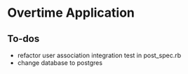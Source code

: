 # Overtime Application

## To-dos
- refactor user association integration test in post_spec.rb
- change database to postgres
